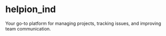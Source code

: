 # helpion_ind
Your go-to platform for managing projects, tracking issues, and improving team communication.
